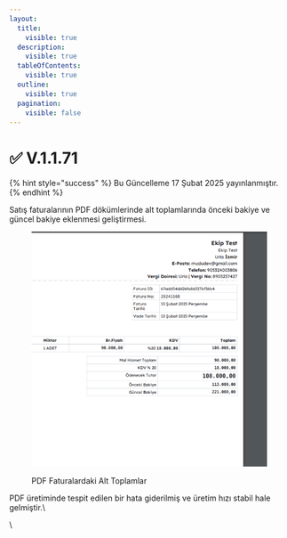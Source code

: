 ```yaml
---
layout:
  title:
    visible: true
  description:
    visible: true
  tableOfContents:
    visible: true
  outline:
    visible: true
  pagination:
    visible: false
---
```


# ✅ V.1.1.71

{% hint style="success" %}
Bu Güncelleme 17 Şubat 2025 yayınlanmıştır.
{% endhint %}

Satış faturalarının PDF dökümlerinde alt toplamlarında önceki bakiye ve güncel bakiye eklenmesi geliştirmesi.

<div align="left"><figure><img src="../../.gitbook/assets/Ekran Resmi 2025-02-13 14.33.23.png" alt=""><figcaption><p>PDF Faturalardaki Alt Toplamlar</p></figcaption></figure></div>

PDF üretiminde tespit edilen bir hata giderilmiş ve üretim hızı stabil hale gelmiştir.\


\


